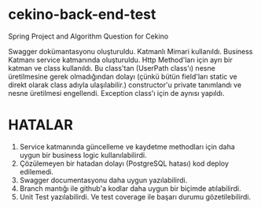 # cekino-back-end-test
Spring Project and Algorithm Question for Cekino

Swagger dokümantasyonu oluşturuldu.
Katmanlı Mimari kullanıldı.
Business Katmanı service katmanında oluşturuldu.
Http Method'ları için ayrı bir katman ve class kullanıldı. Bu class'tan (UserPath class'ı) nesne üretilmesine gerek olmadığından dolayı
(çünkü bütün field'ları static ve direkt olarak class adıyla ulaşılabilir.) constructor'u private tanımlandı ve nesne üretilmesi engellendi.
Exception class'ı için de aynısı yapıldı. 

# HATALAR

1) Service katmanında güncelleme ve kaydetme methodları için daha uygun bir business logic kullanılabilirdi.
2) Çözülemeyen bir hatadan dolayı (PostgreSQL hatası) kod deploy edilemedi.
3) Swagger documentasyonu daha uygun yazılabilirdi.
4) Branch mantığı ile github'a kodlar daha uygun bir biçimde atılabilirdi.
5) Unit Test yazılabilirdi. Ve test coverage ile başarı durumu gözetilebilirdi.
